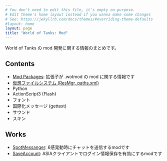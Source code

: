 ```yaml
---
# You don't need to edit this file, it's empty on purpose.
# Edit theme's home layout instead if you wanna make some changes
# See: https://jekyllrb.com/docs/themes/#overriding-theme-defaults
#layout: home
layout: page
title: "World of Tanks: Mod"
---
```

World of Tanks の mod 開発に関する情報のまとめです。

## Contents
+ [Mod Packages](mod_packages):
拡張子が .wotmod の mod に関する情報です
+ [仮想ファイルシステム (ResMgr, paths.xml)](docs/vfs)
+ Python
+ ActionScript3 (Flash)
+ フォント
+ 国際化メッセージ (gettext)
+ サウンド
+ スキン

## Works
+ [SpotMessanger](https://github.com/chirimenmonster/wotmods-spotmessanger):
6感発動時にチャットを送信するmodです
+ [SaveAccount](https://github.com/chirimenmonster/wotmods-saveaccount):
ASIAクライアントでログイン情報保存を有効にするmodです

